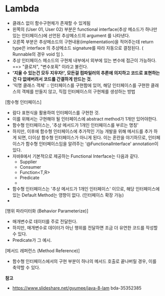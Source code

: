 # Lambda


- 클래스 없이 함수구현체가 존재할 수 있게됨
- 왼쪽의 (User 01, User 02) 부분은 functional interface(추상 메소드가 하나만 있는 인터페이스)에 선언된 추상메소드의 argument 를 나타낸다.
- 오른쪽 부분은 추상메소드의 구현내용(implementation)을 적어주는데 return type은 interface 의 추상메소드 signature를 따라 자동으로 결정된다. ( Runnable의 경우 void 임 ).
- 추상 인터페이스 메소드의 구현체 내부에서 외부에 있는 변수에 접근이 가능하다. ==> "클로저", "변수포획" 이라고 불린다.  
- **'지울 수 있는건 모두 지우자!',  모든걸 컴파일러의 추론에 의지하고 코드로 표현하는건 다 없애버려서 코드를 간결하게 만드는 것.**  
- '익명 클래스 객체' :: 인터페이스를 구현함에 있어, 해당 인터페이스를 구현한 클래스의 객체를 만들지 않고, 직접 인터페이스의 구현체를 생성하는 방법


[함수형 인터페이스]
- 람다 표현식을 활용하여 인터페이스를 구현한 것.
- 이를 위해서는 구현해야 될 인터페이스에 abstract method가 1개만 있어야한다.
- 함수형 인터페이스는, '추상 메서드가 1개인 인터페이스를 부르는 명칭'
- 하지만, 이후에 함수형 인터페이스에 추가적인 기능 개발을 위해 메서드를 추가 하게 되면, 더이상 함수형 인터페이스가 아니게 된다. 이는 혼란을 야기하므로,
인터페이스가 함수형 인터페이스임을 알려주는 '@FunctionalInterface' annotation이 있다.
- 자바8에서 기본적으로 제공하는 Functional Interface는 다음과 같다.
  - Supplier<T>
  - Consumer<T>
  - Function<T,R>
  - Predicate<T>
  -
- 함수형 인터페이스는 '추상 메서드가 1개인 인터페이스' 이므로, 해당 인터페이스에 있는 Default Method는 영향이 없다. (인터페이스 확장 가능)
-


[행위 파라미터화 (Behavior Parameterize)]
- 매개변수로 데이터를 주로 전달한다.
- 하지만, 매개변수로 데이터가 아닌 행위를 전달하면 조금 더 유연한 코드를 작성할 수 있다.
- Predicate가 그 예시.


[메서드 레퍼런스 (Method Reference)]
- 함수형 인터페이스에서의 구현 부분이 하나의 메서드 호출로 끝나버릴 경우, 이를 축약할 수 있다.







**참고**  
- https://www.slideshare.net/gyumee/java-8-lam bda-35352385
